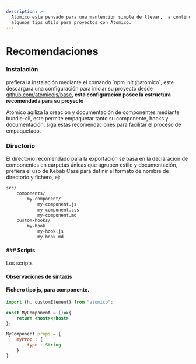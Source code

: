 ```yaml
---
description: >-
  Atomico esta pensado para una mantencion simple de llevar,  a continuación
  algunos tips utils para proyectos con Atomico.
---
```


# Recomendaciones

### Instalación

prefiera la instalación mediante el  comando \`npm init @atomico\`, este descargara una configuración  para iniciar su proyecto desde [github.com/atomicojs/base](https://github.com/atomicojs/base), **esta configuración posee la estructura recomendada para su proyecto**

Atomico agiliza la creación y documentación de componentes mediante bundle-cli, este permite empaquetar tanto su componente, hooks y documentación, siga estas recomendaciones para facilitar el proceso de empaquetado.

### Directorio

El directorio recomendado para la exportación se basa en la declaración de componentes  en carpetas únicas que agrupen estilo y documentación, prefiera el uso de  Kebab Case para definir el formato de nombre  de directorio  y fichero, ej:

```bash
src/
    components/
        my-component/
            my-component.js
            my-component.css
            my-component.md
    custom-hooks/
        my-hook
            my-hook.js
            my-hook.md
```

#### \#\#\# Scripts

Los scripts 

#### Observaciones de sintaxis 

#### Fichero tipo js,  para componente.



```jsx
import {h, customElement} from "atomico";

const MyComponent = ()=>{
    return <host></host>
};

MyComponent.props = {
    myProp : {
        type : String
    }
}
```

